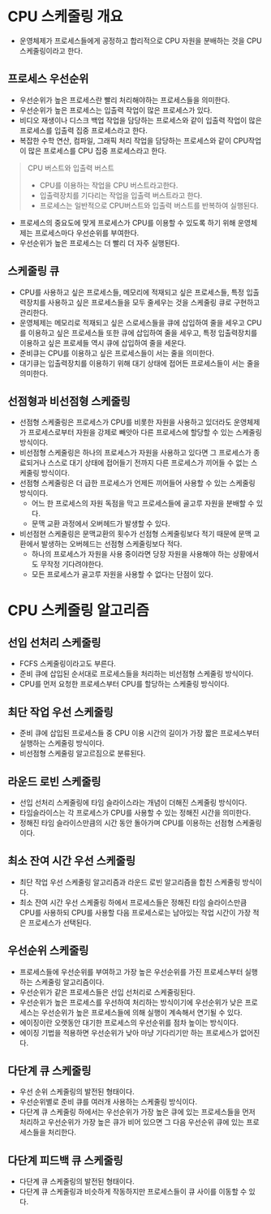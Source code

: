 # CPU 스케줄링 개요

- 운영체제가 프로세스들에게 공정하고 합리적으로 CPU 자원을 분배하는 것을 CPU 스케줄링이라고 한다.

## 프로세스 우선순위

- 우선순위가 높은 프로세스란 빨리 처리해야하는 프로세스들을 의미한다.
- 우선순위가 높은 프로세스는 입출력 작업이 많은 프로세스가 있다.
- 비디오 재생이나 디스크 백업 작업을 담당하는 프로세스와 같이 입출력 작업이 많은 프로세스를 입출력 집중 프로세스라고 한다.
- 복잡한 수학 연산, 컴파일, 그래픽 처리 작업을 담당하는 프로세스와 같이 CPU작업이 많은 프로세스를 CPU 집중 프로세스라고 한다.

> CPU 버스트와 입출력 버스트
>
> - CPU를 이용하는 작업을 CPU 버스트라고한다.
> - 입출력장치를 기다리는 작업을 입출력 버스트라고 한다.
> - 프로세스는 일반적으로 CPU버스트와 입출력 버스트를 반복하여 실행된다.

- 프로세스의 중요도에 맞게 프로세스가 CPU를 이용할 수 있도록 하기 위해 운영체제는 프로세스마다 우선순위를 부여한다.
- 우선순위가 높은 프로세스는 더 빨리 더 자주 실행된다.

## 스케줄링 큐

- CPU를 사용하고 싶은 프로세스들, 메모리에 적재되고 싶은 프로세스들, 특정 입출력장치를 사용하고 싶은 프로세스들을 모두 줄세우는 것을 스케줄링 큐로 구현하고 관리한다.
- 운영체제는 메모리로 적재되고 싶은 스로세스들을 큐에 삽입하여 줄을 세우고 CPU를 이용하고 싶은 프로세스들 또한 큐에 삽입하여 줄을 세우고, 특정 입출력장치를 이용하고 싶은 프로세들 역시 큐에 삽입하여 줄을 세운다.
- 준비큐는 CPU를 이용하고 싶은 프로세스들이 서는 줄을 의미한다.
- 대기큐는 입출력장치를 이용하기 위해 대기 상태에 접어든 프로세스들이 서는 줄을 의미한다.

## 선점형과 비선점형 스케줄링

- 선점형 스케줄링은 프로세스가 CPU를 비롯한 자원을 사용하고 있더라도 운영체제가 프로세스로부터 자원을 강제로 빼앗아 다른 프로세스에 할당할 수 있는 스케줄링 방식이다.
- 비선점형 스케줄링은 하나의 프로세스가 자원을 사용하고 있다면 그 프로세스가 종료되거나 스스로 대기 상태에 접어들기 전까지 다른 프로세스가 끼어들 수 없는 스케줄링 방식이다.
- 선점형 스케줄링은 더 급한 프로세스가 언제든 끼어들어 사용할 수 있는 스케줄링 방식이다.
  - 어느 한 프로세스의 자원 독점을 막고 프로세스들에 골고루 자원을 분배할 수 있다.
  - 문맥 교환 과정에서 오버헤드가 발생할 수 있다.
- 비선점현 스케줄링은 문맥교환의 횟수가 선점형 스케줄링보다 적기 때문에 문맥 교환에서 발생하는 오버헤드는 선점형 스케줄링보다 적다.
  - 하나의 프로세스가 자원을 사용 중이라면 당장 자원을 사용해야 하는 상황에서도 무작정 기다려야한다.
  - 모든 프로세스가 골고루 자원을 사용할 수 없다는 단점이 있다.

# CPU 스케줄링 알고리즘

## 선입 선처리 스케줄링

- FCFS 스케줄링이라고도 부른다.
- 준비 큐에 삽입된 순서대로 프로세스들을 처리하는 비선점형 스케줄링 방식이다.
- CPU를 먼저 요청한 프로세스부터 CPU를 할당하는 스케줄링 방식이다.

## 최단 작업 우선 스케줄링

- 준비 큐에 삽입된 프로세스들 중 CPU 이용 시간의 길이가 가장 짧은 프로세스부터 실행하는 스케줄링 방식이다.
- 비선점형 스케줄링 알고르짐으로 분류된다.

## 라운드 로빈 스케줄링

- 선입 선처리 스케줄링에 타임 슬라이스라는 개념이 더해진 스케줄링 방식이다.
- 타임슬라이스는 각 프로세스가 CPU를 사용할 수 있는 정해진 시간을 의미한다.
- 정해진 타임 슬라이스만큼의 시간 동안 돌아가며 CPU를 이용하는 선점형 스케줄링이다.

## 최소 잔여 시간 우선 스케줄링

- 최단 작업 우선 스케줄링 알고리즘과 라운드 로빈 알고리즘을 합친 스케줄링 방식이다.
- 최소 잔여 시간 우선 스케줄링 하에서 프로세스들은 정해진 타임 슬라이스만큼 CPU를 사용하되 CPU를 사용할 다음 프로세스로는 남아있는 작업 시간이 가장 적은 프로세스가 선택된다.

## 우선순위 스케줄링

- 프로세스들에 우선순위를 부여하고 가장 높은 우선순위를 가진 프로세스부터 실행하는 스케줄링 알고리즘이다.
- 우선순위가 같은 프로세스들은 선입 선처리로 스케줄링된다.
- 우선순위가 높은 프로세스를 우선하여 처리하는 방식이기에 우선순위가 낮은 프로세스는 우선순위가 높은 프로세스들에 의해 실행이 계속해서 연기될 수 있다.
- 에이징이란 오랫동안 대기한 프로세스의 우선순위를 점차 높이는 방식이다.
- 에이징 기법을 적용하면 우선순위가 낮아 마냥 기다리기만 하는 프로세스가 없어진다.

## 다단계 큐 스케줄링

- 우선 순위 스케줄링의 발전된 형태이다.
- 우선순위별로 준비 큐를 여러개 사용하는 스케줄링 방식이다.
- 다단계 큐 스케줄링 하에서는 우선순위가 가장 높은 큐에 있는 프로세스들을 먼저 처리하고 우선순위가 가장 높은 큐가 비어 있으면 그 다음 우선순위 큐에 있는 프로세스들을 처리한다.

## 다단계 피드백 큐 스케줄링

- 다단계 큐 스케줄링의 발전된 형태이다.
- 다단계 큐 스케줄링과 비슷하게 작동하지만 프로세스들이 큐 사이를 이동할 수 있다.
